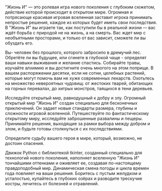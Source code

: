 "Жизнь И" — это ролевая игра нового поколения с глубоким сюжетом, действие которой происходит в открытом мире. Огромная и потрясающе красивая игровая вселенная заставит игрока принимать непростые решения, каждое из которых будет иметь свои последствия. В "Жизнь И" вы играете так, как поступили бы в реальной жизни — вас ждёт борьба с природой не на жизнь, а на смерть. Вас ждет мир с необъятными просторами, и только от вас зависит, сможете ли вы обуздать его.

Вы- человек без прошлого, которого забросило в дремучий лес. Обретёте ли вы будущее, или сгинете в глубокой чаще - определят ваши навыки выживания и желание спастись.
Собирайте травы, изучайте алхимию и вы достигните очень многого на этом поприще. В вашем распоряжении десятки, если не сотни, целебных растений, которые могут помочь вам не хуже современных лекарств.
Охотьтесь на множество невероятных чудовищ: от жестоких тварей, обитающих на горных перевалах, до хитрых монстров, таящихся в тени деревьев.

Исследуйте открытый мир, равнодушный к добру и злу.
Огромный открытый мир "Жизнь И" создан специально для бесконечных приключений. Он задает новые стандарты размера, глубины и сложности игровой вселенной.
Путешествуйте по фантастическому открытому миру, исследуйте заброшенные развалины и пещеры.
Принимайте решения, выходящие за рамки выбора между добром и злом, и будьте готовы столкнуться с их последствиями.

Определите судьбу вашего героя в мире, который, возможно, не достоин спасения.

Движок Python с библиотекой tkinter, созданный специально для технологий нового поколения, наполняет вселенную "Жизнь И" тончайшими оттенками и оживляет ее, создавая по-настоящему правдоподобный мир.
Динамическая смена погоды и цикла времен года повлияет на ваши решения.
Боритесь с пустым желудком и усталостью, купайтесь в глубоких озёрах и разводите трескучие костры, лечитесь от болезней и отравлений.
